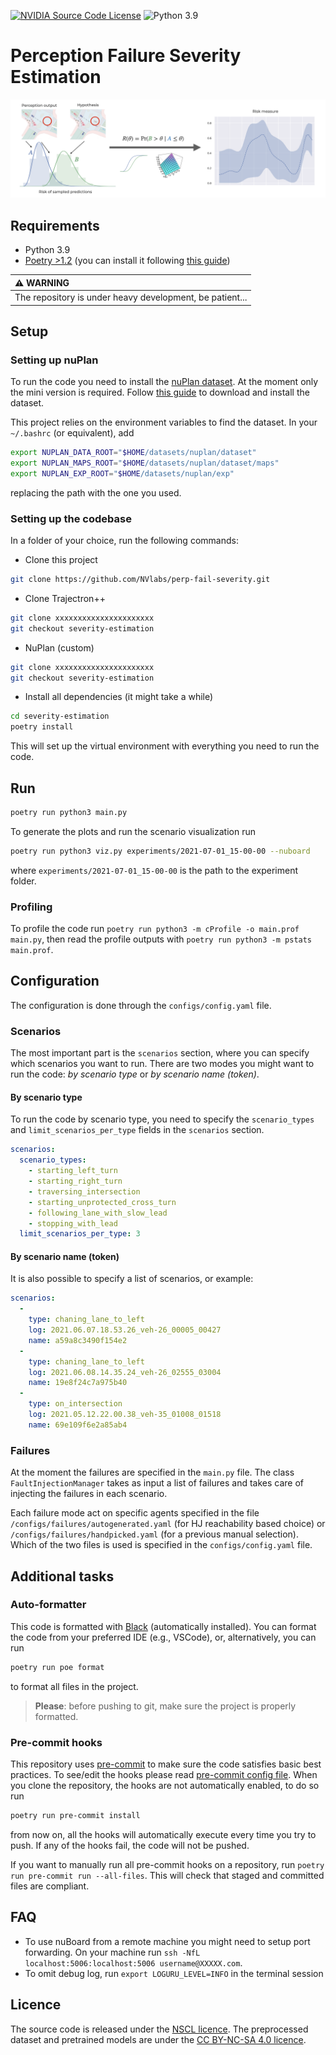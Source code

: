 [![NVIDIA Source Code License](https://img.shields.io/badge/license-NSCL-blue.svg)](https://github.com/NVlabs/perp-fail-severity/blob/main/LICENSE)
![Python 3.9](https://img.shields.io/badge/python-3.9-green.svg)

# Perception Failure Severity Estimation

![Header](/images/header.png)

## Requirements

- Python 3.9
- [Poetry >1.2](https://python-poetry.org/) (you can install it following [this guide](https://python-poetry.org/docs/#osx--linux--bashonwindows-install-instructions))

| :warning: WARNING          |
|:---------------------------|
| The repository is under heavy development, be patient...      |

## Setup

### Setting up nuPlan

To run the code you need to install the [nuPlan dataset](https://www.nuscenes.org/nuplan).
At the moment only the mini version is required.
Follow [this guide](https://github.com/motional/nuplan-devkit/blob/master/docs/dataset_setup.md) to download and install the dataset.

This project relies on the environment variables to find the dataset.
In your `~/.bashrc` (or equivalent), add

```sh
export NUPLAN_DATA_ROOT="$HOME/datasets/nuplan/dataset"
export NUPLAN_MAPS_ROOT="$HOME/datasets/nuplan/dataset/maps"
export NUPLAN_EXP_ROOT="$HOME/datasets/nuplan/exp"
```

replacing the path with the one you used.

### Setting up the codebase

In a folder of your choice, run the following commands:

- Clone this project

```sh
git clone https://github.com/NVlabs/perp-fail-severity.git
```

- Clone Trajectron++

```sh
git clone xxxxxxxxxxxxxxxxxxxxxx
git checkout severity-estimation
```

- NuPlan (custom)

```sh
git clone xxxxxxxxxxxxxxxxxxxxxx
git checkout severity-estimation
```

- Install all dependencies (it might take a while)

```sh
cd severity-estimation
poetry install
```

This will set up the virtual environment with everything you need to run the code.

## Run

```sh
poetry run python3 main.py
```

To generate the plots and run the scenario visualization run

```sh
poetry run python3 viz.py experiments/2021-07-01_15-00-00 --nuboard
```

where `experiments/2021-07-01_15-00-00` is the path to the experiment folder.

### Profiling

To profile the code run `poetry run python3 -m cProfile -o main.prof main.py`, then read the profile outputs with `poetry run python3 -m pstats main.prof`.

## Configuration

The configuration is done through the `configs/config.yaml` file.

### Scenarios

The most important part is the `scenarios` section, where you can specify which scenarios you want to run.
There are two modes you might want to run the code: _by scenario type_ or _by scenario name (token)_.

#### By scenario type

To run the code by scenario type, you need to specify the `scenario_types` and `limit_scenarios_per_type` fields in the `scenarios` section.

```yaml
scenarios:
  scenario_types:
    - starting_left_turn
    - starting_right_turn
    - traversing_intersection
    - starting_unprotected_cross_turn
    - following_lane_with_slow_lead
    - stopping_with_lead
  limit_scenarios_per_type: 3
```

#### By scenario name (token)

It is also possible to specify a list of scenarios, or example:

```yaml
scenarios:
  -
    type: chaning_lane_to_left
    log: 2021.06.07.18.53.26_veh-26_00005_00427
    name: a59a8c3490f154e2
  -
    type: chaning_lane_to_left
    log: 2021.06.08.14.35.24_veh-26_02555_03004
    name: 19e8f24c7a975b40
  -
    type: on_intersection
    log: 2021.05.12.22.00.38_veh-35_01008_01518
    name: 69e109f6e2a85ab4
```

### Failures

At the moment the failures are specified in the `main.py` file.
The class `FaultInjectionManager` takes as input a list of failures and takes care of injecting the failures in each scenario.

Each failure mode act on specific agents specified in the file `/configs/failures/autogenerated.yaml` (for HJ reachability based choice) or `/configs/failures/handpicked.yaml` (for a previous manual selection).
Which of the two files is used is specified in the `configs/config.yaml` file.

## Additional tasks

### Auto-formatter

This code is formatted with [Black](https://github.com/psf/black) (automatically installed).
You can format the code from your preferred IDE (e.g., VSCode), or, alternatively, you can run

```sh
poetry run poe format
```

to format all files in the project.

> **Please**: before pushing to git, make sure the project is properly formatted.

### Pre-commit hooks

This repository uses [pre-commit](https://pre-commit.com/) to make sure the code satisfies basic best practices.
To see/edit the hooks please read [pre-commit config file](.pre-commit-config.yaml).
When you clone the repository, the hooks are not automatically enabled, to do so run

```sh
poetry run pre-commit install
```

from now on, all the hooks will automatically execute every time you try to push.
If any of the hooks fail, the code will not be pushed.

If you want to manually run all pre-commit hooks on a repository, run `poetry run pre-commit run --all-files`.
This will check that staged and committed files are compliant.

## FAQ

- To use nuBoard from a remote machine you might need to setup port forwarding. On your machine run `ssh -NfL localhost:5006:localhost:5006 username@XXXXX.com`.
- To omit debug log, run `export LOGURU_LEVEL=INFO` in the terminal session

## Licence

The source code is released under the [NSCL licence](https://github.com/NVlabs/diffstack/blob/main/LICENSE.txt). The preprocessed dataset and pretrained models are under the [CC BY-NC-SA 4.0 licence](https://creativecommons.org/licenses/by-nc-sa/4.0/legalcode).